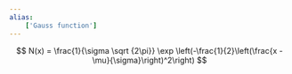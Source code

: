 ```yaml
---
alias:
    ['Gauss function']
---
```

$$ N(x) = \frac{1}{\sigma \sqrt {2\pi}} \exp \left(-\frac{1}{2}\left(\frac{x - \mu}{\sigma}\right)^2\right) $$